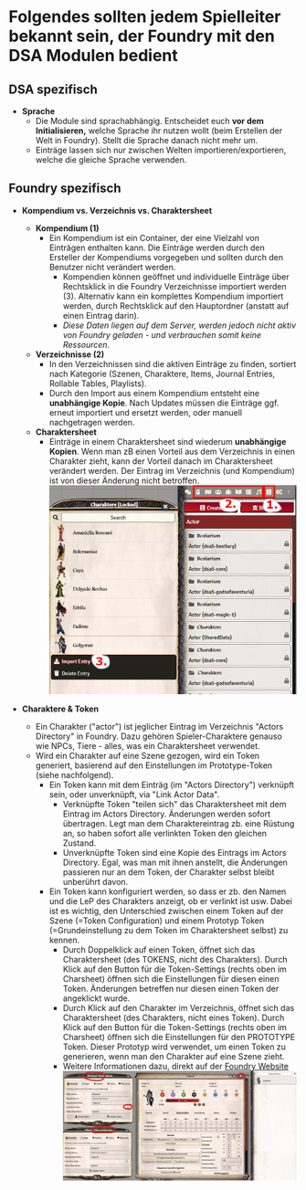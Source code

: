 # Folgendes sollten jedem Spielleiter bekannt sein, der Foundry mit den DSA Modulen bedient

## DSA spezifisch
 - **Sprache**  
   - Die Module sind sprachabhängig. Entscheidet euch **vor dem Initialisieren,** welche Sprache ihr nutzen wollt (beim Erstellen der Welt in Foundry). Stellt die Sprache danach nicht mehr um.
   - Einträge lassen sich nur zwischen Welten importieren/exportieren, welche die gleiche Sprache verwenden.  


## Foundry spezifisch
 - **Kompendium vs. Verzeichnis vs. Charaktersheet**  
   - **Kompendium (1)** 
     - Ein Kompendium ist ein Container, der eine Vielzahl von Einträgen enthalten kann. Die Einträge werden durch den Ersteller der Kompendiums vorgegeben und sollten durch den Benutzer nicht verändert werden.
       - Kompendien können geöffnet und individuelle Einträge über Rechtsklick in die Foundry Verzeichnisse importiert werden (3). Alternativ kann ein komplettes Kompendium importiert werden, durch Rechtsklick auf den Hauptordner (anstatt auf einen Eintrag darin).
       - *Diese Daten liegen auf dem Server, werden jedoch nicht aktiv von Foundry geladen - und verbrauchen somit keine Ressourcen.*  
    - **Verzeichnisse (2)**
        - In den Verzeichnissen sind die aktiven Einträge zu finden, sortiert nach Kategorie (Szenen, Charaktere, Items, Journal Entries, Rollable Tables, Playlists).
        - Durch den Import aus einem Kompendium entsteht eine **unabhängige Kopie**. Nach Updates müssen die Einträge ggf. erneut importiert und ersetzt werden, oder manuell nachgetragen werden.
    - **Charaktersheet**
      - Einträge in einem Charaktersheet sind wiederum **unabhängige Kopien**. Wenn man zB einen Vorteil aus dem Verzeichnis in einen Charakter zieht, kann der Vorteil danach im Charaktersheet verändert werden. Der Eintrag im Verzeichnis (und Kompendium) ist von dieser Änderung nicht betroffen.
![Vergleich-Komp-Verz-Char](images/wichtige-konzepte1.png)

 - **Charaktere & Token**
   - Ein Charakter ("actor") ist jeglicher Eintrag im Verzeichnis "Actors Directory" in Foundry. Dazu gehören Spieler-Charaktere genauso wie NPCs, Tiere - alles, was ein Charaktersheet verwendet.
   - Wird ein Charakter auf eine Szene gezogen, wird ein Token generiert, basierend auf den Einstellungen im Prototype-Token (siehe nachfolgend).
     - Ein Token kann mit dem Einträg (im "Actors Directory") verknüpft sein, oder unverknüpft, via "Link Actor Data".
       - Verknüpfte Token "teilen sich" das Charaktersheet mit dem Eintrag im Actors Directory. Änderungen werden sofort übertragen. Legt man dem Charaktereintrag zb. eine Rüstung an, so haben sofort alle verlinkten Token den gleichen Zustand.
       - Unverknüpfte Token sind eine Kopie des Eintrags im Actors Directory. Egal, was man mit ihnen anstellt, die Änderungen passieren nur an dem Token, der Charakter selbst bleibt unberührt davon.  
     - Ein Token kann konfiguriert werden, so dass er zb. den Namen und die LeP des Charakters anzeigt, ob er verlinkt ist usw.
    Dabei ist es wichtig, den Unterschied zwischen einem Token auf der Szene (=Token Configuration) und einem Prototyp Token (=Grundeinstellung zu dem Token im Charaktersheet selbst) zu kennen.
       - Durch Doppelklick auf einen Token, öffnet sich das Charaktersheet (des TOKENS, nicht des Charakters). Durch Klick auf den Button für die Token-Settings (rechts oben im Charsheet) öffnen sich die Einstellungen für diesen einen Token. Änderungen betreffen nur diesen einen Token der angeklickt wurde.
       - Durch Klick auf den Charakter im Verzeichnis, öffnet sich das Charaktersheet (des Charakters, nicht eines Token). Durch Klick auf den Button für die Token-Settings (rechts oben im Charsheet) öffnen sich die Einstellungen für den PROTOTYPE Token. Dieser Prototyp wird verwendet, um einen Token zu generieren, wenn man den Charakter auf eine Szene zieht.
       - Weitere Informationen dazu, direkt auf der [Foundry Website](https://foundryvtt.com/article/tokens/)
![Token-settings](images/de-wichtige-konzepte_0.png)
